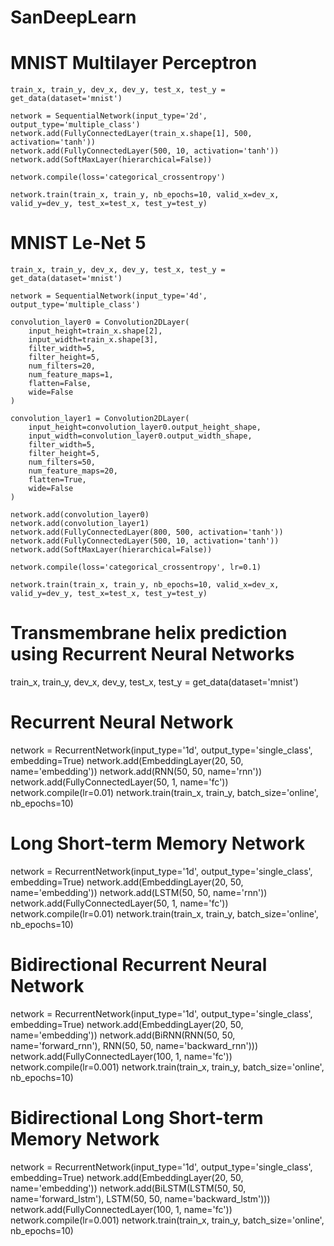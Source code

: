 # SanDeepLearn

# MNIST Multilayer Perceptron

```
train_x, train_y, dev_x, dev_y, test_x, test_y = get_data(dataset='mnist')

network = SequentialNetwork(input_type='2d', output_type='multiple_class')
network.add(FullyConnectedLayer(train_x.shape[1], 500, activation='tanh'))
network.add(FullyConnectedLayer(500, 10, activation='tanh'))
network.add(SoftMaxLayer(hierarchical=False))

network.compile(loss='categorical_crossentropy')

network.train(train_x, train_y, nb_epochs=10, valid_x=dev_x, valid_y=dev_y, test_x=test_x, test_y=test_y)

```

# MNIST Le-Net 5

```
train_x, train_y, dev_x, dev_y, test_x, test_y = get_data(dataset='mnist')

network = SequentialNetwork(input_type='4d', output_type='multiple_class')

convolution_layer0 = Convolution2DLayer(
    input_height=train_x.shape[2], 
    input_width=train_x.shape[3], 
    filter_width=5, 
    filter_height=5, 
    num_filters=20, 
    num_feature_maps=1, 
    flatten=False, 
    wide=False
)

convolution_layer1 = Convolution2DLayer(
    input_height=convolution_layer0.output_height_shape, 
    input_width=convolution_layer0.output_width_shape, 
    filter_width=5, 
    filter_height=5, 
    num_filters=50, 
    num_feature_maps=20, 
    flatten=True, 
    wide=False
)

network.add(convolution_layer0)
network.add(convolution_layer1)
network.add(FullyConnectedLayer(800, 500, activation='tanh'))
network.add(FullyConnectedLayer(500, 10, activation='tanh'))
network.add(SoftMaxLayer(hierarchical=False))

network.compile(loss='categorical_crossentropy', lr=0.1)

network.train(train_x, train_y, nb_epochs=10, valid_x=dev_x, valid_y=dev_y, test_x=test_x, test_y=test_y)

```

# Transmembrane helix prediction using Recurrent Neural Networks

train_x, train_y, dev_x, dev_y, test_x, test_y = get_data(dataset='mnist')

# Recurrent Neural Network

network = RecurrentNetwork(input_type='1d', output_type='single_class', embedding=True)
network.add(EmbeddingLayer(20, 50, name='embedding'))
network.add(RNN(50, 50, name='rnn'))
network.add(FullyConnectedLayer(50, 1, name='fc'))
network.compile(lr=0.01)
network.train(train_x, train_y, batch_size='online', nb_epochs=10)

# Long Short-term Memory Network

network = RecurrentNetwork(input_type='1d', output_type='single_class', embedding=True)
network.add(EmbeddingLayer(20, 50, name='embedding'))
network.add(LSTM(50, 50, name='rnn'))
network.add(FullyConnectedLayer(50, 1, name='fc'))
network.compile(lr=0.01)
network.train(train_x, train_y, batch_size='online', nb_epochs=10)

# Bidirectional Recurrent Neural Network

network = RecurrentNetwork(input_type='1d', output_type='single_class', embedding=True)
network.add(EmbeddingLayer(20, 50, name='embedding'))
network.add(BiRNN(RNN(50, 50, name='forward_rnn'), RNN(50, 50, name='backward_rnn')))
network.add(FullyConnectedLayer(100, 1, name='fc'))
network.compile(lr=0.001)
network.train(train_x, train_y, batch_size='online', nb_epochs=10)

# Bidirectional Long Short-term Memory Network

network = RecurrentNetwork(input_type='1d', output_type='single_class', embedding=True)
network.add(EmbeddingLayer(20, 50, name='embedding'))
network.add(BiLSTM(LSTM(50, 50, name='forward_lstm'), LSTM(50, 50, name='backward_lstm')))
network.add(FullyConnectedLayer(100, 1, name='fc'))
network.compile(lr=0.001)
network.train(train_x, train_y, batch_size='online', nb_epochs=10)

```